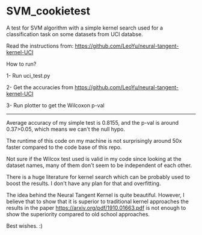 # SVM_cookietest

A test for SVM algorithm with a simple kernel search used for a classification task on some datasets from UCI databse.

Read the instructions from: https://github.com/LeoYu/neural-tangent-kernel-UCI


How to run?

1- Run uci_test.py

2- Get the accuracies from https://github.com/LeoYu/neural-tangent-kernel-UCI

3- Run plotter to get the Wilcoxon p-val

----

Average accuracy of my simple test is 0.8155, and the p-val is around 0.37>0.05, which means we can't the null hypo.

The runtime of this code on my machine is not surprisingly around 50x faster compared to the code base of this repo.

Not sure if the Wilcox test used is valid in my code since looking at the dataset names, many of them don't seem to be independent of each other.

There is a huge literature for kernel search which can be probably used to boost the results. I don't have any plan for that and overfitting.

The idea behind the Neural Tangent Kernel is quite beautiful. However, I believe that to show that it is superior to traditional kernel approaches the results in the paper https://arxiv.org/pdf/1910.01663.pdf is not enough to show the superiority compared to old school approaches.


Best wishes. :)

